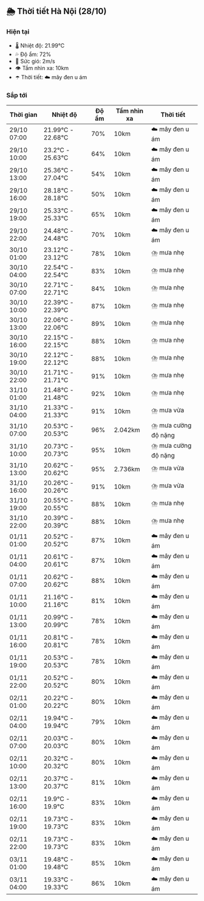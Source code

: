 ## 🌦️ Thời tiết Hà Nội (28/10)

### Hiện tại

- 🌡️ Nhiệt độ: 21.99℃
- 💦 Độ ẩm: 72%
- 💨 Sức gió: 2m/s
- 👁️ Tầm nhìn xa: 10km
- ☂️ Thời tiết: ☁️ mây đen u ám

### Sắp tới

| Thời gian | Nhiệt độ | Độ ẩm | Tầm nhìn xa | Thời tiết |
| --- | --- | --- | --- | --- |
| 29/10 07:00 | 21.99℃ - 22.68℃ | 70% | 10km | ☁️ mây đen u ám |
| 29/10 10:00 | 23.2℃ - 25.63℃ | 64% | 10km | ☁️ mây đen u ám |
| 29/10 13:00 | 25.36℃ - 27.04℃ | 54% | 10km | ☁️ mây đen u ám |
| 29/10 16:00 | 28.18℃ - 28.18℃ | 50% | 10km | ☁️ mây đen u ám |
| 29/10 19:00 | 25.33℃ - 25.33℃ | 65% | 10km | ☁️ mây đen u ám |
| 29/10 22:00 | 24.48℃ - 24.48℃ | 70% | 10km | ☁️ mây đen u ám |
| 30/10 01:00 | 23.12℃ - 23.12℃ | 78% | 10km | ⛈️ mưa nhẹ |
| 30/10 04:00 | 22.54℃ - 22.54℃ | 83% | 10km | ⛈️ mưa nhẹ |
| 30/10 07:00 | 22.71℃ - 22.71℃ | 84% | 10km | ⛈️ mưa nhẹ |
| 30/10 10:00 | 22.39℃ - 22.39℃ | 87% | 10km | ⛈️ mưa nhẹ |
| 30/10 13:00 | 22.06℃ - 22.06℃ | 89% | 10km | ⛈️ mưa nhẹ |
| 30/10 16:00 | 22.15℃ - 22.15℃ | 88% | 10km | ⛈️ mưa nhẹ |
| 30/10 19:00 | 22.12℃ - 22.12℃ | 88% | 10km | ⛈️ mưa nhẹ |
| 30/10 22:00 | 21.71℃ - 21.71℃ | 91% | 10km | ⛈️ mưa nhẹ |
| 31/10 01:00 | 21.48℃ - 21.48℃ | 92% | 10km | ⛈️ mưa nhẹ |
| 31/10 04:00 | 21.33℃ - 21.33℃ | 91% | 10km | ⛈️ mưa vừa |
| 31/10 07:00 | 20.53℃ - 20.53℃ | 96% | 2.042km | ⛈️ mưa cường độ nặng |
| 31/10 10:00 | 20.73℃ - 20.73℃ | 95% | 10km | ⛈️ mưa cường độ nặng |
| 31/10 13:00 | 20.62℃ - 20.62℃ | 95% | 2.736km | ⛈️ mưa vừa |
| 31/10 16:00 | 20.26℃ - 20.26℃ | 91% | 10km | ⛈️ mưa vừa |
| 31/10 19:00 | 20.55℃ - 20.55℃ | 88% | 10km | ⛈️ mưa nhẹ |
| 31/10 22:00 | 20.39℃ - 20.39℃ | 88% | 10km | ⛈️ mưa nhẹ |
| 01/11 01:00 | 20.52℃ - 20.52℃ | 87% | 10km | ☁️ mây đen u ám |
| 01/11 04:00 | 20.61℃ - 20.61℃ | 87% | 10km | ☁️ mây đen u ám |
| 01/11 07:00 | 20.62℃ - 20.62℃ | 88% | 10km | ☁️ mây đen u ám |
| 01/11 10:00 | 21.16℃ - 21.16℃ | 81% | 10km | ☁️ mây đen u ám |
| 01/11 13:00 | 20.99℃ - 20.99℃ | 78% | 10km | ☁️ mây đen u ám |
| 01/11 16:00 | 20.81℃ - 20.81℃ | 78% | 10km | ☁️ mây đen u ám |
| 01/11 19:00 | 20.53℃ - 20.53℃ | 78% | 10km | ☁️ mây đen u ám |
| 01/11 22:00 | 20.52℃ - 20.52℃ | 80% | 10km | ☁️ mây đen u ám |
| 02/11 01:00 | 20.22℃ - 20.22℃ | 80% | 10km | ☁️ mây đen u ám |
| 02/11 04:00 | 19.94℃ - 19.94℃ | 79% | 10km | ☁️ mây đen u ám |
| 02/11 07:00 | 20.03℃ - 20.03℃ | 80% | 10km | ☁️ mây đen u ám |
| 02/11 10:00 | 20.32℃ - 20.32℃ | 80% | 10km | ☁️ mây đen u ám |
| 02/11 13:00 | 20.37℃ - 20.37℃ | 81% | 10km | ☁️ mây đen u ám |
| 02/11 16:00 | 19.9℃ - 19.9℃ | 83% | 10km | ☁️ mây đen u ám |
| 02/11 19:00 | 19.73℃ - 19.73℃ | 83% | 10km | ☁️ mây đen u ám |
| 02/11 22:00 | 19.73℃ - 19.73℃ | 83% | 10km | ☁️ mây đen u ám |
| 03/11 01:00 | 19.48℃ - 19.48℃ | 85% | 10km | ☁️ mây đen u ám |
| 03/11 04:00 | 19.33℃ - 19.33℃ | 86% | 10km | ☁️ mây đen u ám |
